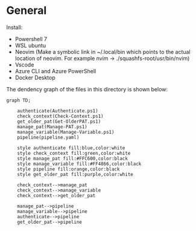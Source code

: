 # General
Install:
- Powershell 7
- WSL ubuntu
- Neovim (Make a symbolic link in ~/.local/bin which points to the actual location of neovim. For example nvim -> ./squashfs-root/usr/bin/nvim)
- Vscode
- Azure CLI and Azure PowerShell
- Docker Desktop


The dendency graph of the files in this directory is shown below:
```mermaid
graph TD;

    authenticate(Authenticate.ps1)
    check_context(Check-Context.ps1)
    get_older_pat(Get-OlderPAT.ps1)
    manage_pat(Manage-PAT.ps1)
    manage_variable(Manage-Variable.ps1)
    pipeline(pipeline.yaml)

    style authenticate fill:blue,color:white
    style check_context fill:green,color:white
    style manage_pat fill:#FFC600,color:black
    style manage_variable fill:#FF4866,color:black
    style pipeline fill:orange,color:black
    style get_older_pat fill:purple,color:white

    check_context-->manage_pat
    check_context-->manage_variable
    check_context-->get_older_pat

    manage_pat-->pipeline
    manage_variable-->pipeline
    authenticate-->pipeline
    get_older_pat-->pipeline
```
